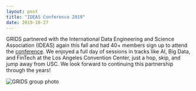 ```yaml
---
layout: post
title: "IDEAS Conference 2019"
date: 2019-10-27
---
```


GRIDS partnered with the International Data Engineering and Science Association (IDEAS) again this fall and had 40+ members sign up to attend the [conference](https://www.ideassn.org/socal-2019/ "IDEAS Conference"). We enjoyed a full day of sessions in tracks like AI, Big Data, and FinTech at the Los Angeles Convention Center, just a hop, skip, and jump away from USC. We look forward to continuing this partnership through the years!

![GRIDS group photo](/assets/img/blog/2019-10-27-ideas/ideas.jpg "GRIDS group photo")
